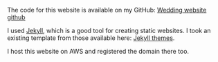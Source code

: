 ---
---
The code for this website is available on my GitHub: [Wedding website github](https://github.com/mstapylton/wedding_website)

I used [Jekyll](https://jekyllrb.com/), which is a good tool for creating static websites. I took an existing template from those available here: [Jekyll themes](https://jekyll-themes.com/category/wedding).

I host this website on AWS and registered the domain there too.  
